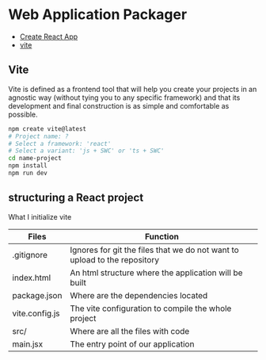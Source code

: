 # Web Application Packager

- [Create React App](https://create-react-app.dev/)
- [vite](https://vitejs.dev/)

## Vite

Vite is defined as a frontend tool that will help you create your projects in an agnostic way (without tying you to any specific framework) and that its development and final construction is as simple and comfortable as possible.

```bash
npm create vite@latest
# Project name: ?
# Select a framework: 'react'
# Select a variant: 'js + SWC' or 'ts + SWC'
cd name-project
npm install
npm run dev
```

## structuring a React project

What I initialize vite

| Files          | Function                                                                  |
| -------------- | ------------------------------------------------------------------------- |
| .gitignore     | Ignores for git the files that we do not want to upload to the repository |
| index.html     | An html structure where the application will be built                     |
| package.json   | Where are the dependencies located                                        |
| vite.config.js | The vite configuration to compile the whole project                       |
| src/           | Where are all the files with code                                         |
| main.jsx       | The entry point of our application                                        |
